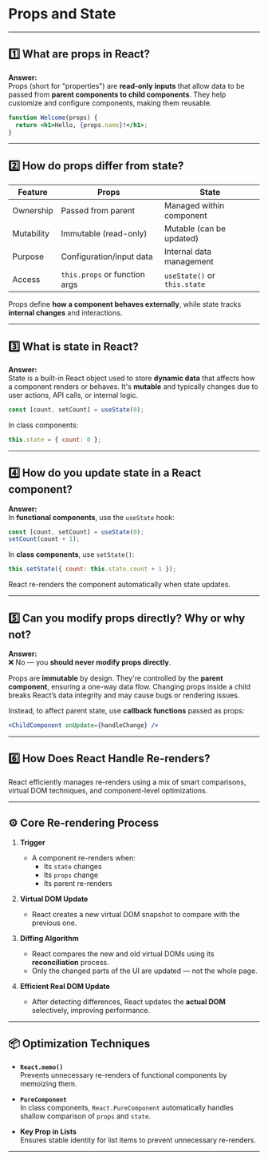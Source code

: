# Props and State

---

## 1️⃣ What are props in React?

**Answer:**  
Props (short for "properties") are **read-only inputs** that allow data to be passed from **parent components to child components**. They help customize and configure components, making them reusable.

```jsx
function Welcome(props) {
  return <h1>Hello, {props.name}!</h1>;
}
```

---

## 2️⃣ How do props differ from state?

| Feature    | Props                         | State                        |
| ---------- | ----------------------------- | ---------------------------- |
| Ownership  | Passed from parent            | Managed within component     |
| Mutability | Immutable (read-only)         | Mutable (can be updated)     |
| Purpose    | Configuration/input data      | Internal data management     |
| Access     | `this.props` or function args | `useState()` or `this.state` |

Props define **how a component behaves externally**, while state tracks **internal changes** and interactions.

---

## 3️⃣ What is state in React?

**Answer:**  
State is a built-in React object used to store **dynamic data** that affects how a component renders or behaves. It's **mutable** and typically changes due to user actions, API calls, or internal logic.

```jsx
const [count, setCount] = useState(0);
```

In class components:

```jsx
this.state = { count: 0 };
```

---

## 4️⃣ How do you update state in a React component?

**Answer:**  
In **functional components**, use the `useState` hook:

```jsx
const [count, setCount] = useState(0);
setCount(count + 1);
```

In **class components**, use `setState()`:

```jsx
this.setState({ count: this.state.count + 1 });
```

React re-renders the component automatically when state updates.

---

## 5️⃣ Can you modify props directly? Why or why not?

**Answer:**  
❌ No — you **should never modify props directly**.

Props are **immutable** by design. They're controlled by the **parent component**, ensuring a one-way data flow. Changing props inside a child breaks React’s data integrity and may cause bugs or rendering issues.

Instead, to affect parent state, use **callback functions** passed as props:

```jsx
<ChildComponent onUpdate={handleChange} />
```

---

## 6️⃣ How Does React Handle Re-renders?

React efficiently manages re-renders using a mix of smart comparisons, virtual DOM techniques, and component-level optimizations.

---

## ⚙️ Core Re-rendering Process

1. **Trigger**

   - A component re-renders when:
     - Its `state` changes
     - Its `props` change
     - Its parent re-renders

2. **Virtual DOM Update**

   - React creates a new virtual DOM snapshot to compare with the previous one.

3. **Diffing Algorithm**

   - React compares the new and old virtual DOMs using its **reconciliation** process.
   - Only the changed parts of the UI are updated — not the whole page.

4. **Efficient Real DOM Update**
   - After detecting differences, React updates the **actual DOM** selectively, improving performance.

---

## 📦 Optimization Techniques

- **`React.memo()`**  
  Prevents unnecessary re-renders of functional components by memoizing them.

- **`PureComponent`**  
  In class components, `React.PureComponent` automatically handles shallow comparison of `props` and `state`.

- **Key Prop in Lists**  
  Ensures stable identity for list items to prevent unnecessary re-renders.

---

